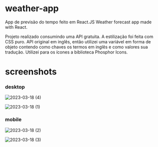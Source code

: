 # weather-app
App de previsão do tempo feito em React.JS
Weather forecast app made with React.

Projeto realizado consumindo uma API gratuita. A estilização foi feita com CSS puro.
API original em inglês, então utilizei uma variável em forma de objeto contendo como chaves os termos em inglês e como valores sua tradução. 
Utilizei para os ícones a biblioteca Phosphor Icons.


# screenshots

### desktop
![2023-03-18 (4)](https://user-images.githubusercontent.com/104312621/226406895-ed6f8eeb-2f1e-4a2c-aa8e-22458bf2a718.png)

![2023-03-18 (1)](https://user-images.githubusercontent.com/104312621/226406631-d768c724-d1c1-4ccc-915b-99e0d6faaf00.png)

### mobile


![2023-03-18 (2)](https://user-images.githubusercontent.com/104312621/226407159-ede59c72-2d30-4c1d-9ea6-29798c371dad.png)

![2023-03-18 (3)](https://user-images.githubusercontent.com/104312621/226407322-30c87bb5-4e24-4c2b-8228-20007fc14136.png)
